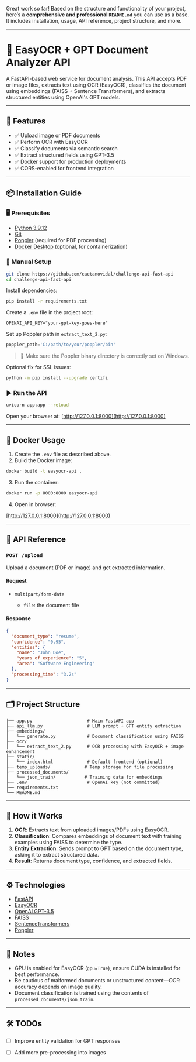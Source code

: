 Great work so far! Based on the structure and functionality of your project, here’s a **comprehensive and professional `README.md`** you can use as a base. It includes installation, usage, API reference, project structure, and more.

---

# 🧠 EasyOCR + GPT Document Analyzer API

A FastAPI-based web service for document analysis. This API accepts PDF or image files, extracts text using OCR (EasyOCR), classifies the document using embeddings (FAISS + Sentence Transformers), and extracts structured entities using OpenAI's GPT models.

---

## 🚀 Features

* ✅ Upload image or PDF documents
* ✅ Perform OCR with EasyOCR
* ✅ Classify documents via semantic search
* ✅ Extract structured fields using GPT-3.5
* ✅ Docker support for production deployments
* ✅ CORS-enabled for frontend integration

---

## 📦 Installation Guide

### 🖥 Prerequisites

* [Python 3.9.12](https://www.python.org/downloads/release/python-3912/)
* [Git](https://git-scm.com/downloads)
* [Poppler](https://poppler.freedesktop.org/) (required for PDF processing)
* [Docker Desktop](https://www.docker.com/products/docker-desktop) (optional, for containerization)

### 🔧 Manual Setup

```bash
git clone https://github.com/caetanovidal/challenge-api-fast-api
cd challenge-api-fast-api
```

Install dependencies:

```bash
pip install -r requirements.txt
```

Create a `.env` file in the project root:

```env
OPENAI_API_KEY="your-gpt-key-goes-here"
```

Set up Poppler path in `extract_text_2.py`:

```python
poppler_path='C:/path/to/your/poppler/bin'
```

> 📌 Make sure the Poppler binary directory is correctly set on Windows.

Optional fix for SSL issues:

```bash
python -m pip install --upgrade certifi
```

### ▶️ Run the API

```bash
uvicorn app:app --reload
```

Open your browser at:
[http://127.0.0.1:8000](http://127.0.0.1:8000)

---

## 🐳 Docker Usage

1. Create the `.env` file as described above.
2. Build the Docker image:

```bash
docker build -t easyocr-api .
```

3. Run the container:

```bash
docker run -p 8000:8000 easyocr-api
```

4. Open in browser:

[http://127.0.0.1:8000](http://127.0.0.1:8000)

---

## 🧪 API Reference

### `POST /upload`

Upload a document (PDF or image) and get extracted information.

#### Request

* `multipart/form-data`

  * `file`: the document file

#### Response

```json
{
  "document_type": "resume",
  "confidence": "0.95",
  "entities": {
    "name": "John Doe",
    "years of experience": "5",
    "area": "Software Engineering"
  },
  "processing_time": "3.2s"
}
```

---

## 🗂 Project Structure

```
├── app.py                     # Main FastAPI app
├── api_llm.py                 # LLM prompt + GPT entity extraction
├── embeddings/
│   └── generate.py            # Document classification using FAISS
├── ocr/
│   └── extract_text_2.py      # OCR processing with EasyOCR + image enhancement
├── static/
│   └── index.html             # Default frontend (optional)
├── temp_uploads/             # Temp storage for file processing
├── processed_documents/
│   └── json_train/           # Training data for embeddings
├── .env                       # OpenAI key (not committed)
├── requirements.txt
└── README.md
```

---

## 🧠 How it Works

1. **OCR**: Extracts text from uploaded images/PDFs using EasyOCR.
2. **Classification**: Compares embeddings of document text with training examples using FAISS to determine the type.
3. **Entity Extraction**: Sends prompt to GPT based on the document type, asking it to extract structured data.
4. **Result**: Returns document type, confidence, and extracted fields.

---

## ⚙️ Technologies

* [FastAPI](https://fastapi.tiangolo.com/)
* [EasyOCR](https://github.com/JaidedAI/EasyOCR)
* [OpenAI GPT-3.5](https://platform.openai.com/)
* [FAISS](https://github.com/facebookresearch/faiss)
* [SentenceTransformers](https://www.sbert.net/)
* [Poppler](https://poppler.freedesktop.org/)

---

## 📌 Notes

* GPU is enabled for EasyOCR (`gpu=True`), ensure CUDA is installed for best performance.
* Be cautious of malformed documents or unstructured content—OCR accuracy depends on image quality.
* Document classification is trained using the contents of `processed_documents/json_train`.

---

## 🛠️ TODOs

* [ ] Improve entity validation for GPT responses
* [ ] Add more pre-processing into images

